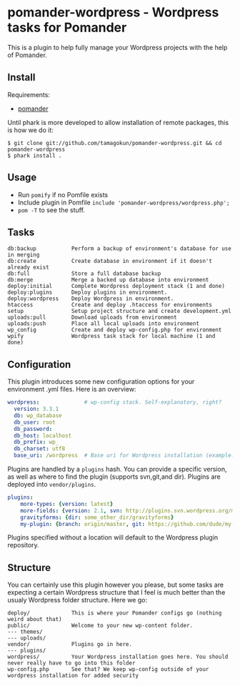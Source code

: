 pomander-wordpress - Wordpress tasks for Pomander
=================================================

This is a plugin to help fully manage your Wordpress projects
with the help of Pomander.

Install
-------

Requirements:

- [pomander](https://github.com/tamagokun/pomander)

Until phark is more developed to allow installation of remote packages, this is how we do it:

    $ git clone git://github.com/tamagokun/pomander-wordpress.git && cd pomander-wordpress
    $ phark install .

Usage
-----

* Run `pomify` if no Pomfile exists
* Include plugin in Pomfile `include 'pomander-wordpress/wordpress.php';`
* `pom -T` to see the stuff.

Tasks
-----

```
db:backup           Perform a backup of environment's database for use in merging
db:create           Create database in environment if it doesn't already exist
db:full             Store a full database backup
db:merge            Merge a backed up database into environment
deploy:initial      Complete Wordpress deployment stack (1 and done)
deploy:plugins      Deploy plugins in environment.
deploy:wordpress    Deploy Wordpress in environment.
htaccess            Create and deploy .htaccess for environments
setup               Setup project structure and create development.yml
uploads:pull        Download uploads from environment
uploads:push        Place all local uploads into environment
wp_config           Create and deploy wp-config.php for environment
wpify               Wordpress task stack for local machine (1 and done)
```

Configuration
------------

This plugin introduces some new configuration options for your environment .yml files. Here is an overview:

```yaml
wordpress:              # wp-config stack. Self-explanatory, right?
  version: 3.3.1
  db: wp_database
  db_user: root
  db_password:
  db_host: localhost
  db_prefix: wp_
  db_charset: utf8
  base_uri: /wordpress  # Base uri for Wordpress installation (example: dev.local/mywebsite/wordpress)
```

Plugins are handled by a `plugins` hash. You can provide a specific version, as well as where to find the plugin (supports svn,git,and dir). Plugins are deployed into `vendor/plugins`.

```yaml
plugins:                
	more-types: {version: latest}
	more-fields: {version: 2.1, svn: http://plugins.svn.wordpress.org/more-fields}
	gravityforms: {dir: some_other_dir/gravityforms}
	my-plugin: {branch: origin/master, git: https://github.com/dude/my-plugin.git}
```

Plugins specified without a location will default to the Wordpress plugin repository.


Structure
---------

You can certainly use this plugin however you please, but some tasks are
expecting a certain Wordpress structure that I feel is much better than
the usualy Wordpress folder structure. Here we go:

```
deploy/             This is where your Pomander configs go (nothing weird about that)
public/             Welcome to your new wp-content folder.
--- themes/
--- uploads/
vendor/             Plugins go in here.
--- plugins/
wordpress/          Your Wordpress installation goes here. You should never really have to go into this folder
wp-config.php       See that? We keep wp-config outside of your wordpress installation for added security
```
